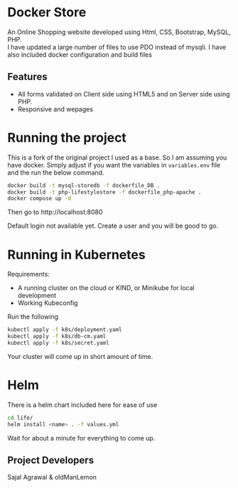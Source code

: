 # Docker Store
An Online Shopping website developed using Html, CSS, Bootstrap, MySQL, PHP.<br>
I have updated a large number of files to use PDO instead of mysqli. I have also included docker configuration and build files


## Features

* All forms validated on Client side using HTML5 and on Server side using PHP.
* Responsive and wepages

# Running the project

This is a fork of the original project I used as a base. So I am assuming you have docker. 
Simply adjust if you want the variables in `variables.env` file and the run the below command. 

```bash
docker build -t mysql-storedb -f dockerfile_DB .
docker build -t php-lifestylestore -f dockerfile_php-apache .
docker compose up -d
```
Then go to http://localhost:8080

Default login not available yet. Create a user and you will be good to go. 

# Running in Kubernetes

Requirements:
- A running cluster on the cloud or KIND, or Minikube for local development
- Working Kubeconfig

Run the following
```bash 
kubectl apply -f k8s/deployment.yaml
kubectl apply -f k8s/db-cm.yaml
kubectl apply -f k8s/secret.yaml
```

Your cluster will come up in short amount of time. 


# Helm

There is a helm chart included here for ease of use

```bash
cd life/
helm install <name> . -f values.yml
```
Wait for about a minute for everything to come up. 

## Project Developers

Sajal Agrawal & oldManLemon

